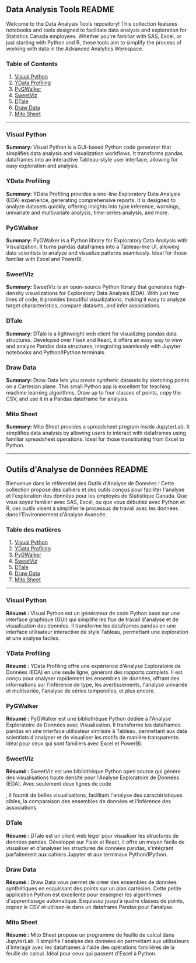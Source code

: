 ## Data Analysis Tools README

Welcome to the Data Analysis Tools repository! This collection features notebooks and tools designed to facilitate data analysis and exploration for Statistics Canada employees. Whether you're familiar with SAS, Excel, or just starting with Python and R, these tools aim to simplify the process of working with data in the Advanced Analytics Workspace.

### Table of Contents

1. [Visual Python](#visual-python)
2. [YData Profiling](#ydata-profiling)
3. [PyGWalker](#pygwalker)
4. [SweetViz](#sweetviz)
5. [DTale](#dtale)
6. [Draw Data](#draw-data)
7. [Mito Sheet](#mito-sheet)

---

### Visual Python

**Summary:**
Visual Python is a GUI-based Python code generator that simplifies data analysis and visualization workflows. It transforms pandas dataframes into an interactive Tableau-style user interface, allowing for easy exploration and analysis.

### YData Profiling

**Summary:**
YData Profiling provides a one-line Exploratory Data Analysis (EDA) experience, generating comprehensive reports. It is designed to analyze datasets quickly, offering insights into type inference, warnings, univariate and multivariate analysis, time-series analysis, and more.

### PyGWalker

**Summary:**
PyGWalker is a Python library for Exploratory Data Analysis with Visualization. It turns pandas dataframes into a Tableau-like UI, allowing data scientists to analyze and visualize patterns seamlessly. Ideal for those familiar with Excel and PowerBI.

### SweetViz

**Summary:**
SweetViz is an open-source Python library that generates high-density visualizations for Exploratory Data Analysis (EDA). With just two lines of code, it provides beautiful visualizations, making it easy to analyze target characteristics, compare datasets, and infer associations.

### DTale

**Summary:**
DTale is a lightweight web client for visualizing pandas data structures. Developed over Flask and React, it offers an easy way to view and analyze Pandas data structures, integrating seamlessly with Jupyter notebooks and Python/IPython terminals.

### Draw Data

**Summary:**
Draw Data lets you create synthetic datasets by sketching points on a Cartesian plane. This small Python app is excellent for teaching machine learning algorithms. Draw up to four classes of points, copy the CSV, and use it in a Pandas dataframe for analysis.

### Mito Sheet

**Summary:**
Mito Sheet provides a spreadsheet program inside JupyterLab. It simplifies data analysis by allowing users to interact with dataframes using familiar spreadsheet operations. Ideal for those transitioning from Excel to Python.

---

## Outils d'Analyse de Données README

Bienvenue dans le référentiel des Outils d'Analyse de Données ! Cette collection propose des cahiers et des outils conçus pour faciliter l'analyse et l'exploration des données pour les employés de Statistique Canada. Que vous soyez familier avec SAS, Excel, ou que vous débutiez avec Python et R, ces outils visent à simplifier le processus de travail avec les données dans l'Environnement d'Analyse Avancée.

### Table des matières

1. [Visual Python](#visual-python)
2. [YData Profiling](#ydata-profiling)
3. [PyGWalker](#pygwalker)
4. [SweetViz](#sweetviz)
5. [DTale](#dtale)
6. [Draw Data](#draw-data)
7. [Mito Sheet](#mito-sheet)

---

### Visual Python

**Résumé :**
Visual Python est un générateur de code Python basé sur une interface graphique (GUI) qui simplifie les flux de travail d'analyse et de visualisation des données. Il transforme les dataframes pandas en une interface utilisateur interactive de style Tableau, permettant une exploration et une analyse faciles.

### YData Profiling

**Résumé :**
YData Profiling offre une expérience d'Analyse Exploratoire de Données (EDA) en une seule ligne, générant des rapports complets. Il est conçu pour analyser rapidement les ensembles de données, offrant des informations sur l'inférence de type, les avertissements, l'analyse univariée et multivariée, l'analyse de séries temporelles, et plus encore.

### PyGWalker

**Résumé :**
PyGWalker est une bibliothèque Python dédiée à l'Analyse Exploratoire de Données avec Visualisation. Il transforme les dataframes pandas en une interface utilisateur similaire à Tableau, permettant aux data scientists d'analyser et de visualiser les motifs de manière transparente. Idéal pour ceux qui sont familiers avec Excel et PowerBI.

### SweetViz

**Résumé :**
SweetViz est une bibliothèque Python open source qui génère des visualisations haute densité pour l'Analyse Exploratoire de Données (EDA). Avec seulement deux lignes de code

, il fournit de belles visualisations, facilitant l'analyse des caractéristiques cibles, la comparaison des ensembles de données et l'inférence des associations.

### DTale

**Résumé :**
DTale est un client web léger pour visualiser les structures de données pandas. Développé sur Flask et React, il offre un moyen facile de visualiser et d'analyser les structures de données pandas, s'intégrant parfaitement aux cahiers Jupyter et aux terminaux Python/IPython.

### Draw Data

**Résumé :**
Draw Data vous permet de créer des ensembles de données synthétiques en esquissant des points sur un plan cartésien. Cette petite application Python est excellente pour enseigner les algorithmes d'apprentissage automatique. Esquissez jusqu'à quatre classes de points, copiez le CSV et utilisez-le dans un dataframe Pandas pour l'analyse.

### Mito Sheet

**Résumé :**
Mito Sheet propose un programme de feuille de calcul dans JupyterLab. Il simplifie l'analyse des données en permettant aux utilisateurs d'interagir avec les dataframes à l'aide des opérations familières de la feuille de calcul. Idéal pour ceux qui passent d'Excel à Python.
